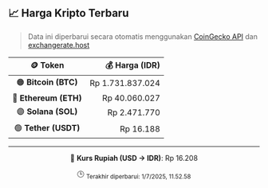 

<!-- HARGA_KRIPTO -->
## 📈 Harga Kripto Terbaru

> Data ini diperbarui secara otomatis menggunakan [CoinGecko API](https://www.coingecko.com/) dan [exchangerate.host](https://exchangerate.host/)

<div align="center">

| 🪙 Token | 💰 Harga (IDR) |
|:------:|---------------:|
| 🟠 **Bitcoin (BTC)**   | Rp 1.731.837.024 |
| 🔵 **Ethereum (ETH)**  | Rp 40.060.027 |
| 🟣 **Solana (SOL)**    | Rp 2.471.770 |
| 🟢 **Tether (USDT)**   | Rp 16.188 |

---

💱 **Kurs Rupiah (USD → IDR)**: Rp 16.208

🕒 <sub>Terakhir diperbarui: 1/7/2025, 11.52.58</sub>

</div>
<!-- /HARGA_KRIPTO -->